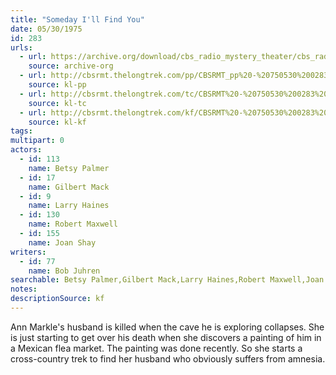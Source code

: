 ```yaml
---
title: "Someday I'll Find You"
date: 05/30/1975
id: 283
urls: 
  - url: https://archive.org/download/cbs_radio_mystery_theater/cbs_radio_mystery_theater-0251-0300.zip/cbs_radio_mystery_theater-0251-0300%2Fcbsrmt_0283_someday_ill_find_you.mp3
    source: archive-org
  - url: http://cbsrmt.thelongtrek.com/pp/CBSRMT_pp%20-%20750530%200283%20Someday%20I%27ll%20Find%20You.mp3
    source: kl-pp
  - url: http://cbsrmt.thelongtrek.com/tc/CBSRMT%20-%20750530%200283%20Someday%20I%27ll%20Find%20You_tc.mp3
    source: kl-tc
  - url: http://cbsrmt.thelongtrek.com/kf/CBSRMT%20-%20750530%200283%20Someday%20I%27ll%20Find%20You_kf.mp3
    source: kl-kf
tags: 
multipart: 0
actors:  
  - id: 113
    name: Betsy Palmer  
  - id: 17
    name: Gilbert Mack  
  - id: 9
    name: Larry Haines  
  - id: 130
    name: Robert Maxwell  
  - id: 155
    name: Joan Shay
writers:  
  - id: 77
    name: Bob Juhren
searchable: Betsy Palmer,Gilbert Mack,Larry Haines,Robert Maxwell,Joan Shay Bob Juhren
notes: 
descriptionSource: kf
---
```

Ann Markle's husband is killed when the cave he is exploring collapses. She is just starting to get over his death when she discovers a painting of him in a Mexican flea market. The painting was done recently. So she starts a cross-country trek to find her husband who obviously suffers from amnesia.